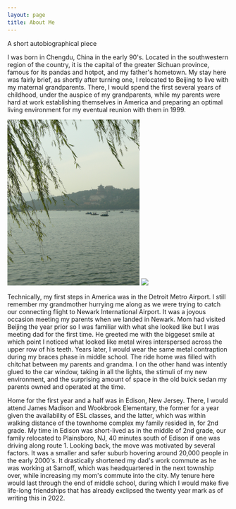 ```yaml
---
layout: page
title: About Me
---
```


A short autobiographical piece

I was born in Chengdu, China in the early 90's. Located in the southwestern region of the country, it is the capital of the greater Sichuan province, famous for its pandas and hotpot, and my father's hometown. My stay here was fairly brief, as shortly after turning one, I relocated to Beijing to live with my maternal grandparents. There, I would spend the first several years of childhood, under the auspice of my grandparents, while my parents were hard at work establishing themselves in America and preparing an optimal living environment for my eventual reunion with them in 1999. 

<img src="assets/images/beijing.jpg" width="300">  <img src="assets/images/beijing2.jpg" width="300">  



Technically, my first steps in America was in the Detroit Metro Airport. I still remember my grandmother hurrying me along as we were trying to catch our connecting flight to Newark International Airport. It was a joyous occasion meeting my parents when we landed in Newark. Mom had visited Beijing the year prior so I was familiar with what she looked like but I was meeting dad for the first time. He greeted me with the biggeset smile at which point I noticed what looked like metal wires interspersed across the upper row of his teeth. Years later, I would wear the same metal contraption during my braces phase in middle school. The ride home was filled with chitchat between my parents and grandma. I on the other hand was intently glued to the car window, taking in all the lights, the stimuli of my new environment, and the surprising amount of space in the old buick sedan my parents owned and operated at the time. 

Home for the first year and a half was in Edison, New Jersey. There, I would attend James Madison and Wookbrook Elementary, the former for a year given the availability of ESL classes, and the latter, which was within walking distance of the townhome complex my family resided in, for 2nd grade. My time in Edison was short-lived as in the middle of 2nd grade, our family relocated to Plainsboro, NJ, 40 minutes south of Edison if one was driving along route 1. Looking back, the move was motivated by several factors. It was a smaller and safer suburb hovering around 20,000 people in the early 2000's. It drastically shortened my dad's work commute as he was working at Sarnoff, which was headquartered in the next township over, while increasing my mom's commute into the city. My tenure here would last through the end of middle school, during which I would make five life-long friendships that has already exclipsed the twenty year mark as of writing this in 2022. 

